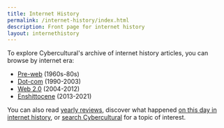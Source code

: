 ```yaml
---
title: Internet History
permalink: /internet-history/index.html
description: Front page for internet history
layout: internethistory
---
```


To explore Cybercultural's archive of internet history articles, you can browse by internet era:

*   [Pre-web](/preweb) (1960s-80s)
*   [Dot-com](/dotcom) (1990-2003)
*   [Web 2.0](/web20) (2004-2012)
*   [Enshittocene](/enshittocene) (2013-2021)

You can also read [yearly reviews](/year), discover what happened [on this day in internet history](/on-this-day), or [search Cybercultural](/search) for a topic of interest.
